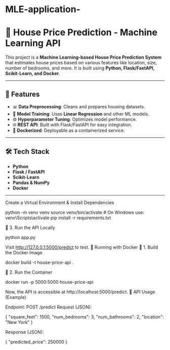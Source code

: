 # MLE-application-
# 🏡 House Price Prediction - Machine Learning API

This project is a **Machine Learning-based House Price Prediction System** that estimates house prices based on various features like location, size, number of bedrooms, and more. It is built using **Python, Flask/FastAPI, Scikit-Learn, and Docker**.

---

## 🚀 Features
- 📊 **Data Preprocessing**: Cleans and prepares housing datasets.
- 🤖 **Model Training**: Uses **Linear Regression** and other ML models.
- ⚙️ **Hyperparameter Tuning**: Optimizes model performance.
- 🌐 **REST API**: Built with Flask/FastAPI for easy integration.
- 🐳 **Dockerized**: Deployable as a containerized service.

---

## 🛠️ Tech Stack
- **Python** 
- **Flask / FastAPI** 
- **Scikit-Learn** 
- **Pandas & NumPy** 
- **Docker** 

---

Create a Virtual Environment & Install Dependencies

python -m venv venv
source venv/bin/activate  # On Windows use: venv\Scripts\activate
pip install -r requirements.txt

🔹 3. Run the API Locally

python app.py

Visit http://127.0.0.1:5000/predict to test.
🐳 Running with Docker
🔹 1. Build the Docker Image

docker build -t house-price-api .

🔹 2. Run the Container

docker run -p 5000:5000 house-price-api

Now, the API is accessible at http://localhost:5000/predict.
📜 API Usage (Example)

Endpoint: POST /predict
Request (JSON):

{
  "square_feet": 1500,
  "num_bedrooms": 3,
  "num_bathrooms": 2,
  "location": "New York"
}

Response (JSON):

{
  "predicted_price": 250000
}
